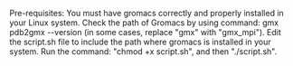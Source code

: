 Pre-requisites: You must have gromacs correctly and properly installed in your Linux system.
Check the path of Gromacs by using command: gmx pdb2gmx --version (in some cases, replace "gmx" with "gmx_mpi"). Edit the script.sh file to include the path where gromacs is installed in your system.
Run the command: "chmod +x script.sh", and then "./script.sh".
